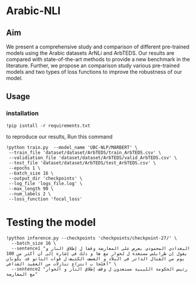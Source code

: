 # Arabic-NLI

## Aim
We present a comprehensive study and comparison of different pre-trained models using the Arabic datasets ArNLi and ArbTEDS. Our results are compared with state-of-the-art methods to provide a new benchmark in the literature. Further, we propose an comparison study various pre-trained models and two types of loss functions to improve the robustness of our model.

## Usage 
### installation 
```
!pip isntall -r requirements.txt
```

to reproduce our results, Run this command
```
!python train.py  --model_name 'UBC-NLP/MARBERT' \
 --train_file 'dataset/dataset/ArbTEDS/train_ArbTEDS.csv' \
 --validiation_file 'dataset/dataset/ArbTEDS/valid_ArbTEDS.csv' \
 --test_file 'dataset/dataset/ArbTEDS/test_ArbTEDS.csv' \
 --epochs 1 \
 --batch_size 16 \
 --output_dir 'checkpoints' \
 --log_file 'logs_file.log' \
 --max_length 90 \
 --num_labels 2 \
 --loss_function 'focal_loss'
```

# Testing the model

```
!python inference.py --checkpoints 'checkpoints/checkpoint-27/' \
  --batch_size 16 \
  --sentence1 "البغدادي المحمودي يعرض على المعارضة وقفا ل إطلاق النار و يقول إن طرابلس مستعدة ل لحوار مع ها و ذلك في إشارة إلى أن أكثر من 100 يوم من القتال الدائر في البلاد و القصف الكثيف ل قوات الناتو قد يكونان أفلحا ب انتزاع تنازلات من العقيد القذافي" \
  --sentence2 "رئيس الحكومة الليبية مستعدون ل وقف إطلاق النار و الحوار مع المعارضة"

```
